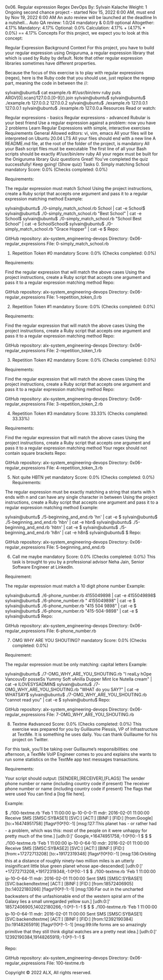
0x06. Regular expression
Regex
DevOps
 By: Sylvain Kalache
 Weight: 1
 Ongoing second chance project - started Nov 15, 2022 6:00 AM, must end by Nov 19, 2022 6:00 AM
 An auto review will be launched at the deadline
In a nutshell…
Auto QA review: 1.0/24 mandatory & 0.0/9 optional
Altogether:  4.17%
Mandatory: 4.17%
Optional: 0.0%
Calculation:  4.17% + (4.17% * 0.0%)  == 4.17%
Concepts
For this project, we expect you to look at this concept:

Regular Expression
Background Context
For this project, you have to build your regular expression using Oniguruma, a regular expression library that which is used by Ruby by default. Note that other regular expression libraries sometimes have different properties.

Because the focus of this exercise is to play with regular expressions (regex), here is the Ruby code that you should use, just replace the regexp part, meaning the code in between the //:

sylvain@ubuntu$ cat example.rb
#!/usr/bin/env ruby
puts ARGV[0].scan(/127.0.0.[0-9]/).join
sylvain@ubuntu$
sylvain@ubuntu$ ./example.rb 127.0.0.2
127.0.0.2
sylvain@ubuntu$ ./example.rb 127.0.0.1
127.0.0.1
sylvain@ubuntu$ ./example.rb 127.0.0.a
Resources
Read or watch:

Regular expressions - basics
Regular expressions - advanced
Rubular is your best friend
Use a regular expression against a problem: now you have 2 problems
Learn Regular Expressions with simple, interactive exercises
Requirements
General
Allowed editors: vi, vim, emacs
All your files will be interpreted on Ubuntu 20.04 LTS
All your files should end with a new line
A README.md file, at the root of the folder of the project, is mandatory
All your Bash script files must be executable
The first line of all your Bash scripts should be exactly #!/usr/bin/env ruby
All your regex must be built for the Oniguruma library
Quiz questions
Great! You've completed the quiz successfully! Keep going! (Show quiz)
Tasks
0. Simply matching School
mandatory
Score: 0.0% (Checks completed: 0.0%)


Requirements:

The regular expression must match School
Using the project instructions, create a Ruby script that accepts one argument and pass it to a regular expression matching method
Example:

sylvain@ubuntu$ ./0-simply_match_school.rb School | cat -e
School$
sylvain@ubuntu$ ./0-simply_match_school.rb "Best School" | cat -e
School$
sylvain@ubuntu$ ./0-simply_match_school.rb "School Best School" | cat -e
SchoolSchool$
sylvain@ubuntu$ ./0-simply_match_school.rb "Grace Hopper" | cat -e
$
Repo:

GitHub repository: alx-system_engineering-devops
Directory: 0x06-regular_expressions
File: 0-simply_match_school.rb
    
1. Repetition Token #0
mandatory
Score: 0.0% (Checks completed: 0.0%)


Requirements:

Find the regular expression that will match the above cases
Using the project instructions, create a Ruby script that accepts one argument and pass it to a regular expression matching method
Repo:

GitHub repository: alx-system_engineering-devops
Directory: 0x06-regular_expressions
File: 1-repetition_token_0.rb
    
2. Repetition Token #1
mandatory
Score: 0.0% (Checks completed: 0.0%)


Requirements:

Find the regular expression that will match the above cases
Using the project instructions, create a Ruby script that accepts one argument and pass it to a regular expression matching method
Repo:

GitHub repository: alx-system_engineering-devops
Directory: 0x06-regular_expressions
File: 2-repetition_token_1.rb
    
3. Repetition Token #2
mandatory
Score: 0.0% (Checks completed: 0.0%)


Requirements:

Find the regular expression that will match the above cases
Using the project instructions, create a Ruby script that accepts one argument and pass it to a regular expression matching method
Repo:

GitHub repository: alx-system_engineering-devops
Directory: 0x06-regular_expressions
File: 3-repetition_token_2.rb
    
4. Repetition Token #3
mandatory
Score: 33.33% (Checks completed: 33.33%)


Requirements:

Find the regular expression that will match the above cases
Using the project instructions, create a Ruby script that accepts one argument and pass it to a regular expression matching method
Your regex should not contain square brackets
Repo:

GitHub repository: alx-system_engineering-devops
Directory: 0x06-regular_expressions
File: 4-repetition_token_3.rb
    
5. Not quite HBTN yet
mandatory
Score: 0.0% (Checks completed: 0.0%)
Requirements:

The regular expression must be exactly matching a string that starts with h ends with n and can have any single character in between
Using the project instructions, create a Ruby script that accepts one argument and pass it to a regular expression matching method
Example:

sylvain@ubuntu$ ./5-beginning_and_end.rb 'hn' | cat -e
$
sylvain@ubuntu$ ./5-beginning_and_end.rb 'hbn' | cat -e
hbn$
sylvain@ubuntu$ ./5-beginning_and_end.rb 'hbtn' | cat -e
$
sylvain@ubuntu$ ./5-beginning_and_end.rb 'h8n' | cat -e
h8n$
sylvain@ubuntu$
$
Repo:

GitHub repository: alx-system_engineering-devops
Directory: 0x06-regular_expressions
File: 5-beginning_and_end.rb
    
6. Call me maybe
mandatory
Score: 0.0% (Checks completed: 0.0%)
This task is brought to you by a professional advisor Neha Jain, Senior Software Engineer at LinkedIn.

Requirement:

The regular expression must match a 10 digit phone number
Example:

sylvain@ubuntu$ ./6-phone_number.rb 4155049898 | cat -e
4155049898$
sylvain@ubuntu$ ./6-phone_number.rb " 4155049898" | cat -e
$
sylvain@ubuntu$ ./6-phone_number.rb "415 504 9898" | cat -e
$
sylvain@ubuntu$ ./6-phone_number.rb "415-504-9898" | cat -e
$
sylvain@ubuntu$
Repo:

GitHub repository: alx-system_engineering-devops
Directory: 0x06-regular_expressions
File: 6-phone_number.rb
    
7. OMG WHY ARE YOU SHOUTING?
mandatory
Score: 0.0% (Checks completed: 0.0%)


Requirement:

The regular expression must be only matching: capital letters
Example:

sylvain@ubuntu$ ./7-OMG_WHY_ARE_YOU_SHOUTING.rb "I realLy hOpe VancouvEr posseSs Yummy Soft vAnilla Dupper Mint Ice Nutella cream" | cat -e
ILOVESYSADMIN$
sylvain@ubuntu$ ./7-OMG_WHY_ARE_YOU_SHOUTING.rb "WHAT do you SAY?" | cat -e
WHATSAY$
sylvain@ubuntu$ ./7-OMG_WHY_ARE_YOU_SHOUTING.rb "cannot read you" | cat -e
$
sylvain@ubuntu$
Repo:

GitHub repository: alx-system_engineering-devops
Directory: 0x06-regular_expressions
File: 7-OMG_WHY_ARE_YOU_SHOUTING.rb
    
8. Textme
#advanced
Score: 0.0% (Checks completed: 0.0%)
This exercise was prepared for you by Guillaume Plessis, VP of Infrastructure at TextMe. It is something he uses daily. You can thank Guillaume for his project on Twitter.

For this task, you’ll be taking over Guillaume’s responsibilities: one afternoon, a TextMe VoIP Engineer comes to you and explains she wants to run some statistics on the TextMe app text messages transactions.

Requirements:

Your script should output: [SENDER],[RECEIVER],[FLAGS]
The sender phone number or name (including country code if present)
The receiver phone number or name (including country code if present)
The flags that were used
You can find a [log file here].

Example:

$ ./100-textme.rb 'Feb 1 11:00:00 ip-10-0-0-11 mdr: 2016-02-01 11:00:00 Receive SMS [SMSC:SYBASE1] [SVC:] [ACT:] [BINF:] [FID:] [from:Google] [to:+16474951758] [flags:-1:0:-1:0:-1] [msg:127:This planet has - or rather had - a problem, which was this: most of the people on it were unhappy for pretty much of the time.] [udh:0:]'
Google,+16474951758,-1:0:-1:0:-1
$
$
$ ./100-textme.rb 'Feb 1 11:00:00 ip-10-0-64-10 mdr: 2016-02-01 11:00:00 Receive SMS [SMSC:SYBASE2] [SVC:] [ACT:] [BINF:] [FID:] [from:+17272713208] [to:+19172319348] [flags:-1:0:-1:0:-1] [msg:136:Orbiting this at a distance of roughly ninety-two million miles is an utterly insignificant little blue green planet whose ape-descended] [udh:0:]'
+17272713208,+19172319348,-1:0:-1:0:-1
$
$ ./100-textme.rb 'Feb 1 11:00:00 ip-10-0-64-11 mdr: 2016-02-01 11:00:00 Sent SMS [SMSC:SYBASE1] [SVC:backendtextme] [ACT:] [BINF:] [FID:] [from:18572406905] [to:14022180266] [flags:-1:0:-1:-1:-1] [msg:136:Far out in the uncharted backwaters of the unfashionable end of the western spiral arm of the Galaxy lies a small unregarded yellow sun.] [udh:0:]'
18572406905,14022180266,-1:0:-1:-1:-1
$
$
$ ./100-textme.rb 'Feb 1 11:00:00 ip-10-0-64-11 mdr: 2016-02-01 11:00:00 Sent SMS [SMSC:SYBASE1] [SVC:backendtextme] [ACT:] [BINF:] [FID:] [from:12392190384] [to:19148265919] [flags:-1:0:-1:-1:-1] [msg:99:life forms are so amazingly primitive that they still think digital watches are a pretty neat idea.] [udh:0:]'
12392190384,19148265919,-1:0:-1:-1:-1
$

Repo:

GitHub repository: alx-system_engineering-devops
Directory: 0x06-regular_expressions
File: 100-textme.rb
    
Copyright © 2022 ALX, All rights reserved.
